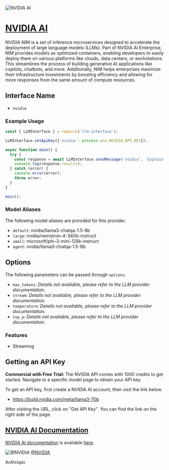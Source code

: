 ![NVIDIA AI](https://www.nvidia.com/content/dam/en-zz/Solutions/homepage/v2/sfg/nvidia-corporate-og-image-1200x630.jpg)

# [NVIDIA AI](https://www.nvidia.com)

NVIDIA NIM is a set of inference microservices designed to accelerate the deployment of large language models (LLMs). Part of NVIDIA AI Enterprise, NIM provides models as optimized containers, enabling developers to easily deploy them on various platforms like clouds, data centers, or workstations. This streamlines the process of building generative AI applications like copilots, chatbots, and more. Additionally, NIM helps enterprises maximize their infrastructure investments by boosting efficiency and allowing for more responses from the same amount of compute resources.

## Interface Name

- `nvidia`

### Example Usage

```javascript
const { LLMInterface } = require('llm-interface');

LLMInterface.setApiKey({'nvidia': process.env.NVIDIA_API_KEY});

async function main() {
  try {
    const response = await LLMInterface.sendMessage('nvidia', 'Explain the importance of low latency LLMs.');
    console.log(response.results);
  } catch (error) {
    console.error(error);
    throw error;
  }
}

main();
```

### Model Aliases

The following model aliases are provided for this provider. 

- `default`: nvidia/llama3-chatqa-1.5-8b
- `large`: nvidia/nemotron-4-340b-instruct
- `small`: microsoft/phi-3-mini-128k-instruct
- `agent`: nvidia/llama3-chatqa-1.5-8b


## Options

The following parameters can be passed through `options`.

- `max_tokens`: _Details not available, please refer to the LLM provider documentation._
- `stream`: _Details not available, please refer to the LLM provider documentation._
- `temperature`: _Details not available, please refer to the LLM provider documentation._
- `top_p`: _Details not available, please refer to the LLM provider documentation._


### Features

- Streaming


## Getting an API Key

**Commercial with Free Trial:** The NVIDIA API comes with 1000 credits to get started. Navigate to a specific model page to obtain your API key.

To get an API key, first create a NVIDIA AI account, then visit the link below.

- https://build.nvidia.com/meta/llama3-70b

After visiting the URL, click on "Get API Key". You can find the link on the right side of the page.


## [NVIDIA AI Documentation](https://developer.nvidia.com/accelerate-ai-applications/get-started)

[NVIDIA AI documentation](https://developer.nvidia.com/accelerate-ai-applications/get-started) is available [here](https://developer.nvidia.com/accelerate-ai-applications/get-started).


![@NVIDIA](https://pbs.twimg.com/profile_images/1798110641414443008/XP8gyBaY_normal.jpg)
[@NVIDIA](https://www.x.com/NVIDIA)

Anthropic
